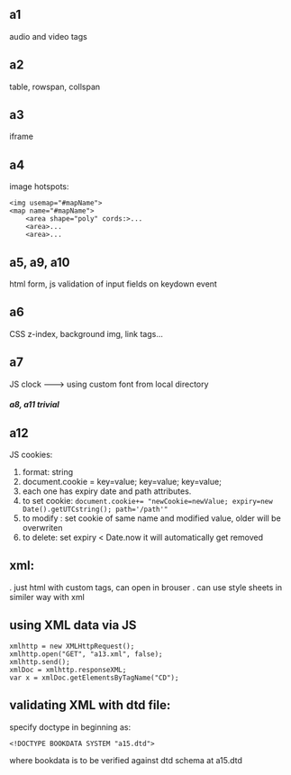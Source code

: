 ## a1 
audio and video tags
## a2 
table, rowspan, collspan
## a3
iframe
## a4
image hotspots: 
```
<img usemap="#mapName">
<map name="#mapName">
    <area shape="poly" cords:>...
    <area>...
    <area>...
```
## a5, a9, a10
html form, js validation of input fields on keydown event
## a6
CSS z-index, background img, link tags...
## a7
JS clock
---> using custom font from local directory
##### a8, a11 trivial
## a12
JS cookies: 
1. format: string 
2. document.cookie = key=value; key=value; key=value;
3. each one has expiry date and path attributes.
4. to set cookie: `document.cookie+= "newCookie=newValue; expiry=new Date().getUTCstring(); path='/path'"`
5. to modify : set cookie of same name and modified value, older will be overwriten
6. to delete: set expiry < Date.now it will automatically get removed
## xml:
. just html with custom tags, can open in brouser
. can use style sheets in similer way with xml
## using XML data via JS
```
xmlhttp = new XMLHttpRequest();
xmlhttp.open("GET", "a13.xml", false);
xmlhttp.send();
xmlDoc = xmlhttp.responseXML;
var x = xmlDoc.getElementsByTagName("CD");
```
## validating XML with dtd file:
specify doctype in beginning as:
```
<!DOCTYPE BOOKDATA SYSTEM "a15.dtd">
```
where bookdata is to be verified against dtd schema at a15.dtd
